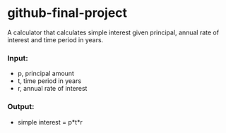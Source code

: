 # github-final-project
A calculator that calculates simple interest given principal, annual rate of interest and time period in years.

### Input:
* p, principal amount<br>
* t, time period in years<br>
* r, annual rate of interest<br>

### Output:
* simple interest = p\*t\*r
